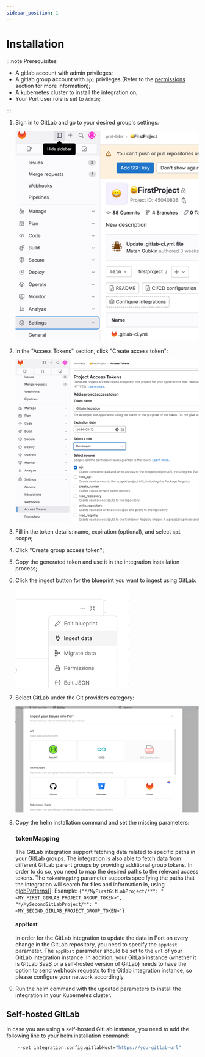 ```yaml
---
sidebar_position: 1
---
```


# Installation

:::note Prerequisites

- A gitlab account with admin privileges;
- A gitlab group account with `api` privileges (Refer to the [permissions](./gitlab.md#permissions) section for more information);
- A kubernetes cluster to install the integration on;
- Your Port user role is set to `Admin`;

:::

1. Sign in to GitLab and go to your desired group's settings:

   ![GitLab group settings](../../../../../static/img/integrations/gitlab/GitLabGroupSettings.png)

2. In the "Access Tokens" section, click "Create access token":

   ![GitLab group access tokens](../../../../../static/img/integrations/gitlab/GitLabGroupAccessTokens.png)

3. Fill in the token details: name, expiration (optional), and select `api` scope;
4. Click "Create group access token";
5. Copy the generated token and use it in the integration installation process;
6. Click the ingest button for the blueprint you want to ingest using GitLab:

   ![DevPortal Builder ingest button](../../../../../static/img/integrations/gitlab/DevPortalBuilderIngestButton.png)

7. Select GitLab under the Git providers category:

   ![DevPortal Builder GitLab option](../../../../../static/img/integrations/gitlab/DevPortalBuilderGitLabOption.png)

8. Copy the helm installation command and set the missing parameters:

   ### tokenMapping

   The GitLab integration support fetching data related to specific paths in your GitLab groups. The integration is also able to fetch data from different GitLab parent groups by providing additional group tokens. In order to do so, you need to map the desired paths to the relevant access tokens.
   The `tokenMapping` parameter supports specifying the paths that the integration will search for files and information in, using [globPatterns](https://www.malikbrowne.com/blog/a-beginners-guide-glob-patterns)[].
   Example: `{"*/MyFirstGitLabProject/**": "<MY_FIRST_GIRLAB_PROJECT_GROUP_TOKEN>", "*/MySecondGitLabProject/*": "<MY_SECOND_GIRLAB_PROJECT_GROUP_TOKEN>"}`

   #### appHost

   In order for the GitLab integration to update the data in Port on every change in the GitLab repository, you need to specify the `appHost` parameter.
   The `appHost` parameter should be set to the `url` of your GitLab integration instance. In addition, your GitLab instance (whether it is GItLab SaaS or a self-hosted version of GitLab) needs to have the option to send webhook requests to the Gitlab integration instance, so please configure your network accordingly.

9. Run the helm command with the updated parameters to install the integration in your Kubernetes cluster.

## Self-hosted GitLab

In case you are using a self-hosted GitLab instance, you need to add the following line to your helm installation command:

```bash
	--set integration.config.gitlabHost="https://you-gitlab-url"
```
